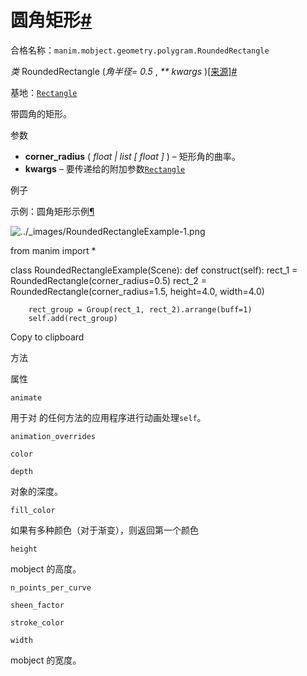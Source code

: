 # 圆角矩形[#](#roundedrectangle "此标题的固定链接")

合格名称：`manim.mobject.geometry.polygram.RoundedRectangle`

_类_ RoundedRectangle (_角半径= 0.5_ , _\*\* kwargs_ )[\[来源\]](../_modules/manim/mobject/geometry/polygram.html#RoundedRectangle)[#](#manim.mobject.geometry.polygram.RoundedRectangle "此定义的固定链接")

基地：[`Rectangle`](manim.mobject.geometry.polygram.Rectangle.html#manim.mobject.geometry.polygram.Rectangle "manim.mobject.geometry.polygram.矩形")

带圆角的矩形。

参数

- **corner_radius** ( _float_ _|_ _list_ _\[_ _float_ _\]_ ) – 矩形角的曲率。
- **kwargs** – 要传递给的附加参数[`Rectangle`](manim.mobject.geometry.polygram.Rectangle.html#manim.mobject.geometry.polygram.Rectangle "manim.mobject.geometry.polygram.矩形")

例子

示例：圆角矩形示例[¶](#roundedrectangleexample)

![../_images/RoundedRectangleExample-1.png](../_images/RoundedRectangleExample-1.png)

from manim import \*

class RoundedRectangleExample(Scene):
def construct(self):
rect_1 = RoundedRectangle(corner_radius=0.5)
rect_2 = RoundedRectangle(corner_radius=1.5, height=4.0, width=4.0)

        rect_group = Group(rect_1, rect_2).arrange(buff=1)
        self.add(rect_group)

Copy to clipboard

方法

属性

`animate`

用于对 的任何方法的应用程序进行动画处理`self`。

`animation_overrides`

`color`

`depth`

对象的深度。

`fill_color`

如果有多种颜色（对于渐变），则返回第一个颜色

`height`

mobject 的高度。

`n_points_per_curve`

`sheen_factor`

`stroke_color`

`width`

mobject 的宽度。
